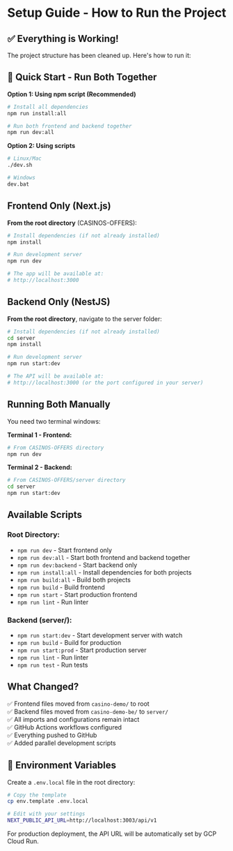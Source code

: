 # Setup Guide - How to Run the Project

## ✅ Everything is Working!

The project structure has been cleaned up. Here's how to run it:

## 🚀 Quick Start - Run Both Together

**Option 1: Using npm script (Recommended)**
```bash
# Install all dependencies
npm run install:all

# Run both frontend and backend together
npm run dev:all
```

**Option 2: Using scripts**
```bash
# Linux/Mac
./dev.sh

# Windows
dev.bat
```

## Frontend Only (Next.js)

**From the root directory** (CASINOS-OFFERS):

```bash
# Install dependencies (if not already installed)
npm install

# Run development server
npm run dev

# The app will be available at:
# http://localhost:3000
```

## Backend Only (NestJS)

**From the root directory**, navigate to the server folder:

```bash
# Install dependencies (if not already installed)
cd server
npm install

# Run development server
npm run start:dev

# The API will be available at:
# http://localhost:3000 (or the port configured in your server)
```

## Running Both Manually

You need two terminal windows:

**Terminal 1 - Frontend:**
```bash
# From CASINOS-OFFERS directory
npm run dev
```

**Terminal 2 - Backend:**
```bash
# From CASINOS-OFFERS/server directory
cd server
npm run start:dev
```

## Available Scripts

### Root Directory:
- `npm run dev` - Start frontend only
- `npm run dev:all` - Start both frontend and backend together
- `npm run dev:backend` - Start backend only
- `npm run install:all` - Install dependencies for both projects
- `npm run build:all` - Build both projects
- `npm run build` - Build frontend
- `npm run start` - Start production frontend
- `npm run lint` - Run linter

### Backend (server/):
- `npm run start:dev` - Start development server with watch
- `npm run build` - Build for production
- `npm run start:prod` - Start production server
- `npm run lint` - Run linter
- `npm run test` - Run tests

## What Changed?

✅ Frontend files moved from `casino-demo/` to root  
✅ Backend files moved from `casino-demo-be/` to `server/`  
✅ All imports and configurations remain intact  
✅ GitHub Actions workflows configured  
✅ Everything pushed to GitHub  
✅ Added parallel development scripts

## 🔧 Environment Variables

Create a `.env.local` file in the root directory:

```bash
# Copy the template
cp env.template .env.local

# Edit with your settings
NEXT_PUBLIC_API_URL=http://localhost:3003/api/v1
```

For production deployment, the API URL will be automatically set by GCP Cloud Run.

